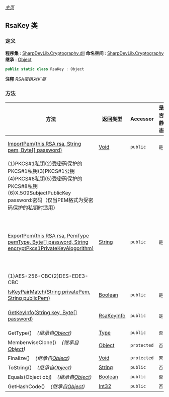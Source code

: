 ###### [主页](./Index.md "主页")
## RsaKey 类
### 定义
**程序集** : [SharpDevLib.Cryptography.dll](./SharpDevLib.Cryptography.assembly.md "SharpDevLib.Cryptography.dll")
**命名空间** : [SharpDevLib.Cryptography](./SharpDevLib.Cryptography.namespace.md "SharpDevLib.Cryptography")
**继承** : [Object](https://learn.microsoft.com/en-us/dotnet/api/system.object "Object")
``` csharp
public static class RsaKey : Object
```
**注释**
*RSA密钥对扩展*

### 方法
|方法|返回类型|Accessor|是否静态|参数|
|---|---|---|---|---|
|[ImportPem(this RSA rsa, String pem, Byte[] password)](./SharpDevLib.Cryptography.RsaKey.ImportPem.thisRSA.String.Byte.md "ImportPem(this RSA rsa, String pem, Byte[] password)")|[Void](https://learn.microsoft.com/en-us/dotnet/api/system.void "Void")|`public`|`是`|rsa:rsa algorithm<br>pem:Pem格式的密钥,支持的格式如下:
            (1)PKCS#1私钥(2)受密码保护的PKCS#1私钥(3)PKCS#1公钥(4)PKCS#8私钥(5)受密码保护的PKCS#8私钥(6)X.509SubjectPublicKey<br>password:密码（仅当PEM格式为受密码保护的私钥时适用）|
|[ExportPem(this RSA rsa, PemType pemType, Byte[] password, String encryptPkcs1PrivateKeyAlogorithm)](./SharpDevLib.Cryptography.RsaKey.ExportPem.thisRSA.PemType.Byte.String.md "ExportPem(this RSA rsa, PemType pemType, Byte[] password, String encryptPkcs1PrivateKeyAlogorithm)")|[String](https://learn.microsoft.com/en-us/dotnet/api/system.string "String")|`public`|`是`|rsa:rsa algorithm<br>pemType:PEM格式类型<br>password:密码(仅当PEM格式为受密码保护的私钥时适用)<br>encryptPkcs1PrivateKeyAlogorithm:加密算法(仅当PEM格式为受密码保护的PKCS#1私钥时适用),受支持的算法如下:
            (1)AES-256-CBC(2)DES-EDE3-CBC|
|[IsKeyPairMatch(String privatePem, String publicPem)](./SharpDevLib.Cryptography.RsaKey.IsKeyPairMatch.String.String.md "IsKeyPairMatch(String privatePem, String publicPem)")|[Boolean](https://learn.microsoft.com/en-us/dotnet/api/system.boolean "Boolean")|`public`|`是`|privatePem:PEM格式的私钥<br>publicPem:PEM格式的公钥|
|[GetKeyInfo(String key, Byte[] password)](./SharpDevLib.Cryptography.RsaKey.GetKeyInfo.String.Byte.md "GetKeyInfo(String key, Byte[] password)")|[RsaKeyInfo](./SharpDevLib.Cryptography.RsaKeyInfo.md "RsaKeyInfo")|`public`|`是`|key:PEM格式的密钥<br>password:密码（仅当PEM格式为受密码保护的私钥时适用）|
|GetType()&nbsp;&nbsp;&nbsp;&nbsp;*(继承自[Object](https://learn.microsoft.com/en-us/dotnet/api/system.object "Object"))*|[Type](https://learn.microsoft.com/en-us/dotnet/api/system.type "Type")|`public`|`否`|-|
|MemberwiseClone()&nbsp;&nbsp;&nbsp;&nbsp;*(继承自[Object](https://learn.microsoft.com/en-us/dotnet/api/system.object "Object"))*|[Object](https://learn.microsoft.com/en-us/dotnet/api/system.object "Object")|`protected`|`否`|-|
|Finalize()&nbsp;&nbsp;&nbsp;&nbsp;*(继承自[Object](https://learn.microsoft.com/en-us/dotnet/api/system.object "Object"))*|[Void](https://learn.microsoft.com/en-us/dotnet/api/system.void "Void")|`protected`|`否`|-|
|ToString()&nbsp;&nbsp;&nbsp;&nbsp;*(继承自[Object](https://learn.microsoft.com/en-us/dotnet/api/system.object "Object"))*|[String](https://learn.microsoft.com/en-us/dotnet/api/system.string "String")|`public`|`否`|-|
|Equals(Object obj)&nbsp;&nbsp;&nbsp;&nbsp;*(继承自[Object](https://learn.microsoft.com/en-us/dotnet/api/system.object "Object"))*|[Boolean](https://learn.microsoft.com/en-us/dotnet/api/system.boolean "Boolean")|`public`|`否`|-|
|GetHashCode()&nbsp;&nbsp;&nbsp;&nbsp;*(继承自[Object](https://learn.microsoft.com/en-us/dotnet/api/system.object "Object"))*|[Int32](https://learn.microsoft.com/en-us/dotnet/api/system.int32 "Int32")|`public`|`否`|-|

